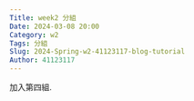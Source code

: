 ```yaml
---
Title: week2 分組
Date: 2024-03-08 20:00
Category: w2
Tags: 分組
Slug: 2024-Spring-w2-41123117-blog-tutorial
Author: 41123117
---
```


加入第四組.

<!-- PELICAN_END_SUMMARY -->

